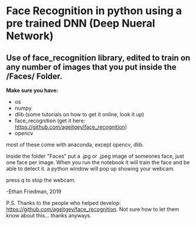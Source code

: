# Face Recognition in python using a pre trained DNN (Deep Nueral Network)

## Use of face_recognition library, edited to train on any number of images that you put inside the /Faces/ Folder.

**Make sure you have:**
- os
- numpy
- dlib (some tutorials on how to get it online, look it up)
- face_recognition (get it here: https://github.com/ageitgey/face_recognition)
- opencv

most of these come with anaconda, except opencv, dlib.

Inside the folder "Faces" put a .jpg or .jpeg image of someones face, just one face per image. When you run the notebook it will train the face and be able to detect it. a python window will pop up showing your webcam.

press q to stop the webcam.

-Ethan Friedman, 2019

P.S. Thanks to the people who helped develop: https://github.com/ageitgey/face_recognition. Not sure how to let them know about this... thanks anyways.

